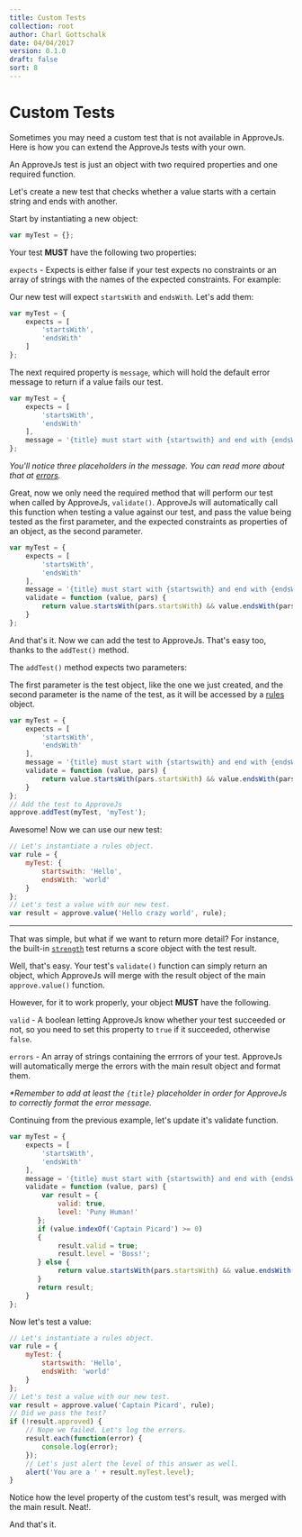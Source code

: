 ```yaml
---
title: Custom Tests
collection: root
author: Charl Gottschalk
date: 04/04/2017
version: 0.1.0
draft: false
sort: 8
---
```


# Custom Tests

Sometimes you may need a custom test that is not available in ApproveJs. 
Here is how you can extend the ApproveJs tests with your own.

An ApproveJs test is just an object with two required properties and one required function.

Let's create a new test that checks whether a value starts with a certain string and ends with another.

Start by instantiating a new object:

```javascript
var myTest = {};
```

Your test **MUST** have the following two properties:

`expects` - Expects is either false if your test expects no constraints or an array of strings with the names of the expected constraints. For example:

Our new test will expect `startsWith` and `endsWith`. Let's add them:

```javascript
var myTest = {
    expects = [
        'startsWith',
        'endsWith'
    ]
};
```

The next required property is `message`, which will hold the default error message to return if a value fails our test.

```javascript
var myTest = {
    expects = [
        'startsWith',
        'endsWith'
    ],
    message = '{title} must start with {startswith} and end with {endsWith}.'
};
```

_You'll notice three placeholders in the message. You can read more about that at [errors](/errors#error-formatting)._

Great, now we only need the required method that will perform our test when called by ApproveJs, `validate()`. ApproveJs will automatically call this function when testing a value against our test, and pass the value being tested as the first parameter, and the expected constraints as properties of an object, as the second parameter.

```javascript
var myTest = {
    expects = [
        'startsWith',
        'endsWith'
    ],
    message = '{title} must start with {startswith} and end with {endsWith}.',
    validate = function (value, pars) {
        return value.startsWith(pars.startsWith) && value.endsWith(pars.endsWith);
    }
};
```

And that's it. Now we can add the test to ApproveJs. That's easy too, thanks to the `addTest()` method. 

The `addTest()` method expects two parameters:

The first parameter is the test object, like the one we just created, and the second parameter is the name of the test, as it will be accessed by a [rules](/validation#rules-object) object.

```javascript
var myTest = {
    expects = [
        'startsWith',
        'endsWith'
    ],
    message = '{title} must start with {startswith} and end with {endsWith}.',
    validate = function (value, pars) {
        return value.startsWith(pars.startsWith) && value.endsWith(pars.endsWith);
    }
};
// Add the test to ApproveJs
approve.addTest(myTest, 'myTest');
```

Awesome! Now we can use our new test:

```javascript
// Let's instantiate a rules object.
var rule = {
    myTest: {
        startswith: 'Hello',
        endsWith: 'world'
    }
};
// Let's test a value with our new test.
var result = approve.value('Hello crazy world', rule);
```

---

That was simple, but what if we want to return more detail? For instance, the built-in [`strength`](/tests#strength) test returns a score object with the test result.

Well, that's easy. Your test's `validate()` function can simply return an object, which ApproveJs will merge with the result object of the main `approve.value()` function.

However, for it to work properly, your object **MUST** have the following.

`valid` - A boolean letting ApproveJs know whether your test succeeded or not, so you need to set this property to `true` if it succeeded, otherwise `false`.

`errors` - An array of strings containing the errrors of your test. ApproveJs will automatically merge the errors with the main result object and format them. 

_\*Remember to add at least the `{title}` placeholder in order for ApproveJs to correctly format the error message._

Continuing from the previous example, let's update it's validate function.

```javascript
var myTest = {
    expects = [
        'startsWith',
        'endsWith'
    ],
    message = '{title} must start with {startswith} and end with {endsWith}.',
    validate = function (value, pars) {
        var result = {
            valid: true,
            level: 'Puny Human!'
       };
       if (value.indexOf('Captain Picard') >= 0)
       {
            result.valid = true;
            result.level = 'Boss!';
       } else {
            return value.startsWith(pars.startsWith) && value.endsWith(pars.endsWith);
       }
       return result;
    }
};
```

Now let's test a value:

```javascript
// Let's instantiate a rules object.
var rule = {
    myTest: {
        startswith: 'Hello',
        endsWith: 'world'
    }
};
// Let's test a value with our new test.
var result = approve.value('Captain Picard', rule);
// Did we pass the test?
if (!result.approved) {
    // Nope we failed. Let's log the errors.
    result.each(function(error) {
        console.log(error);
    });
    // Let's just alert the level of this answer as well.
    alert('You are a ' + result.myTest.level);
}
```

Notice how the level property of the custom test's result, was merged with the main result. Neat!.

And that's it.